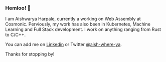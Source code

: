 ### Hemloo! 👋

I am Aishwarya Harpale, currently a working on Web Assembly at Cosmonic. Perviously, my work has also been in Kubernetes, Machine Learning and Full Stack development. I work on anything ranging from Rust to C/C++.

You can add me on [Linkedin](https://www.linkedin.com/in/aishwaryaharpale/) or Twitter [@aish-where-ya](https://twitter.com/aishwhereya).

Thanks for stopping by!

<!--
**aish-where-ya/aish-where-ya** is a ✨ _special_ ✨ repository because its `README.md` (this file) appears on your GitHub profile.

Here are some ideas to get you started:

- 🔭 I’m currently working on ...
- 🌱 I’m currently learning ...
- 👯 I’m looking to collaborate on ...
- 🤔 I’m looking for help with ...
- 💬 Ask me about ...
- 📫 How to reach me: ...
- 😄 Pronouns: ...
- ⚡ Fun fact: ...
-->
